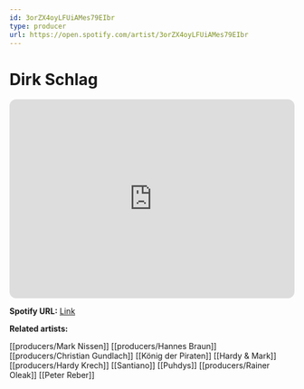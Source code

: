 ```yaml
---
id: 3orZX4oyLFUiAMes79EIbr
type: producer
url: https://open.spotify.com/artist/3orZX4oyLFUiAMes79EIbr
---
```

# Dirk Schlag

<iframe style="border-radius:12px" src="https://open.spotify.com/embed/artist/3orZX4oyLFUiAMes79EIbr" width="100%" height="352" frameBorder="0" allowfullscreen="" allow="autoplay; clipboard-write; encrypted-media; fullscreen; picture-in-picture" loading="lazy"></iframe>

**Spotify URL:** [Link](https://open.spotify.com/artist/3orZX4oyLFUiAMes79EIbr)

**Related artists:**

[[producers/Mark Nissen]]
[[producers/Hannes Braun]]
[[producers/Christian Gundlach]]
[[König der Piraten]]
[[Hardy & Mark]]
[[producers/Hardy Krech]]
[[Santiano]]
[[Puhdys]]
[[producers/Rainer Oleak]]
[[Peter Reber]]
